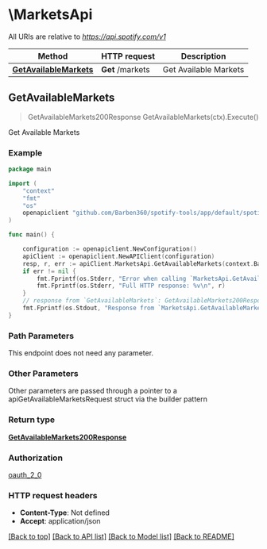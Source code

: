 # \MarketsApi

All URIs are relative to *https://api.spotify.com/v1*

Method | HTTP request | Description
------------- | ------------- | -------------
[**GetAvailableMarkets**](MarketsApi.md#GetAvailableMarkets) | **Get** /markets | Get Available Markets 



## GetAvailableMarkets

> GetAvailableMarkets200Response GetAvailableMarkets(ctx).Execute()

Get Available Markets 



### Example

```go
package main

import (
    "context"
    "fmt"
    "os"
    openapiclient "github.com/Barben360/spotify-tools/app/default/spotifyclient"
)

func main() {

    configuration := openapiclient.NewConfiguration()
    apiClient := openapiclient.NewAPIClient(configuration)
    resp, r, err := apiClient.MarketsApi.GetAvailableMarkets(context.Background()).Execute()
    if err != nil {
        fmt.Fprintf(os.Stderr, "Error when calling `MarketsApi.GetAvailableMarkets``: %v\n", err)
        fmt.Fprintf(os.Stderr, "Full HTTP response: %v\n", r)
    }
    // response from `GetAvailableMarkets`: GetAvailableMarkets200Response
    fmt.Fprintf(os.Stdout, "Response from `MarketsApi.GetAvailableMarkets`: %v\n", resp)
}
```

### Path Parameters

This endpoint does not need any parameter.

### Other Parameters

Other parameters are passed through a pointer to a apiGetAvailableMarketsRequest struct via the builder pattern


### Return type

[**GetAvailableMarkets200Response**](GetAvailableMarkets200Response.md)

### Authorization

[oauth_2_0](../README.md#oauth_2_0)

### HTTP request headers

- **Content-Type**: Not defined
- **Accept**: application/json

[[Back to top]](#) [[Back to API list]](../README.md#documentation-for-api-endpoints)
[[Back to Model list]](../README.md#documentation-for-models)
[[Back to README]](../README.md)

